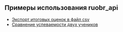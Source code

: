 ## Примеры использования ruobr_api

- [Экспорт итоговых оценок в файл csv](./controlmark_to_csv.py)
- [Сравнение успеваемости двух учеников](./comparation.py)
